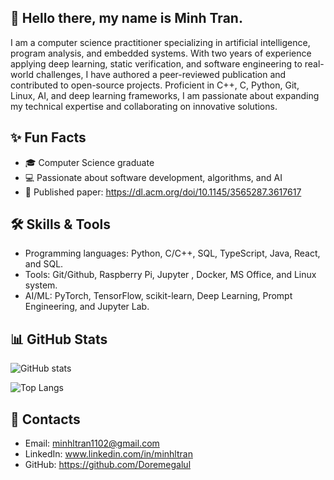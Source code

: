 ## 👋 Hello there, my name is Minh Tran.

I am a computer science practitioner specializing in artificial intelligence, program analysis, and embedded systems. With two years of experience applying deep learning, static verification, and software engineering to real-world challenges, I have authored a peer-reviewed publication and contributed to open-source projects. Proficient in C++, C, Python, Git, Linux, AI, and deep learning frameworks, I am passionate about expanding my technical expertise and collaborating on innovative solutions.

## ✨ Fun Facts 
- 🎓 Computer Science graduate
- 💻 Passionate about software development, algorithms, and AI
- 📄 Published paper: https://dl.acm.org/doi/10.1145/3565287.3617617

## 🛠️ Skills & Tools
- Programming languages: Python, C/C++, SQL, TypeScript, Java, React, and SQL.
- Tools: Git/Github, Raspberry Pi, Jupyter , Docker, MS Office, and Linux system.
- AI/ML: PyTorch, TensorFlow, scikit-learn, Deep Learning, Prompt Engineering, and Jupyter Lab. 
  

## 📊 GitHub Stats
![GitHub stats](https://github-readme-stats.vercel.app/api?username=Doremegalul&show_icons=true&theme=tokyonight)

![Top Langs](https://github-readme-stats.vercel.app/api/top-langs/?username=Doremegalul&layout=compact&theme=tokyonight)

## 📧 Contacts
- Email: minhltran1102@gmail.com
- LinkedIn: www.linkedin.com/in/minhltran
- GitHub: https://github.com/Doremegalul
 

